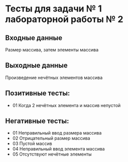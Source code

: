 # Тесты для задачи № 1 лабораторной работы № 2

## Входные данные
Размер массива, затем элементы массива

## Выходные данные
Произведение нечётных элементов массива

## Позитивные тесты:
- 01 Когда 2 нечётных элемента и массив непустой

## Негативные тесты:
- 01 Неправильный ввод размера массива
- 02 Отрицательный размер массива
- 03 Пустой массив
- 04 Неправильный ввод элемента массива
- 05 Отсутствуют нечётные элементы
